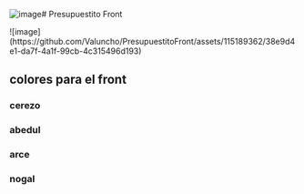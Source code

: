 ![image](https://github.com/Valuncho/PresupuestitoFront/assets/115189362/52020c94-80ac-4b7b-8865-750ed582b4ba)# Presupuestito Front

<!DOCTYPE html>
<html lang="en">
<head>
    <meta charset="UTF-8">
    <meta name="viewport" content="width=device-width, initial-scale=1.0">
</head>
<body>
    ![image](https://github.com/Valuncho/PresupuestitoFront/assets/115189362/38e9d4e1-da7f-4a1f-99cb-4c315496d193)
    <h2>colores para el front</h2>    
    <h3 color="#753710">cerezo</h3>  
    <h3 color="#E1BF92">abedul</h3>  
    <h3 color="#F9D596">arce</h3>  
    <h3 color="#63493C">nogal</h3>  
</body>
</html>
